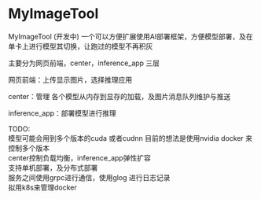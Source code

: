 # MyImageTool
MyImageTool  (开发中)
一个可以方便扩展使用AI部署框架，方便模型部署，及在单卡上进行模型其切换，让跑过的模型不再积灰

主要分为网页前端，center，inference_app 三层

网页前端：上传显示图片，选择推理应用

center：管理 各个模型从内存到显存的加载，及图片消息队列维护与推送

inference_app：部署模型进行推理


TODO:  
模型可能会用到多个版本的cuda 或者cudnn 目前的想法是使用nvidia docker 来控制多个版本  
center控制负载均衡，inference_app弹性扩容   
支持单机部署，及分布式部署  
服务之间使用grpc进行通信，使用glog 进行日志记录    
拟用k8s来管理docker  
